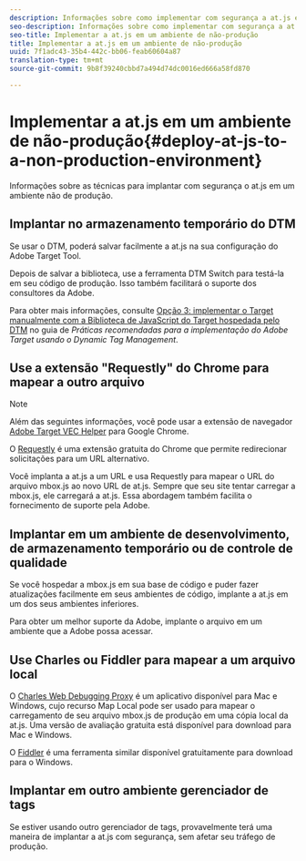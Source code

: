 ```yaml
---
description: Informações sobre como implementar com segurança a at.js em um ambiente de não-produção.
seo-description: Informações sobre como implementar com segurança a at.js em um ambiente de não-produção.
seo-title: Implementar a at.js em um ambiente de não-produção
title: Implementar a at.js em um ambiente de não-produção
uuid: 7f1adc43-35b4-442c-bb06-feab60604a87
translation-type: tm+mt
source-git-commit: 9b8f39240cbbd7a494d74dc0016ed666a58fd870

---
```



# Implementar a at.js em um ambiente de não-produção{#deploy-at-js-to-a-non-production-environment}

Informações sobre as técnicas para implantar com segurança o at.js em um ambiente não de produção.

## Implantar no armazenamento temporário do DTM

Se usar o DTM, poderá salvar facilmente a at.js na sua configuração do Adobe Target Tool.

Depois de salvar a biblioteca, use a ferramenta DTM Switch para testá-la em seu código de produção. Isso também facilitará o suporte dos consultores da Adobe.

Para obter mais informações, consulte [Opção 3: implementar o Target manualmente com a Biblioteca de JavaScript do Target hospedada pelo DTM](https://marketing.adobe.com/resources/help/en_US/dtm/target/t_implementing-target-manually-js-hosted-dtm.html) no guia de _Práticas recomendadas para a implementação do Adobe Target usando o Dynamic Tag Management_.

## Use a extensão &quot;Requestly&quot; do Chrome para mapear a outro arquivo

>[!NOTE]
>
>Além das seguintes informações, você pode usar a extensão de navegador [Adobe Target VEC Helper](/help/c-experiences/c-visual-experience-composer/r-troubleshoot-composer/vec-helper-browser-extension.md) para Google Chrome.

O [Requestly](https://chrome.google.com/webstore/detail/requestly/mdnleldcmiljblolnjhpnblkcekpdkpa?hl=en) é uma extensão gratuita do Chrome que permite redirecionar solicitações para um URL alternativo.

Você implanta a at.js a um URL e usa Requestly para mapear o URL do arquivo mbox.js ao novo URL de at.js. Sempre que seu site tentar carregar a mbox.js, ele carregará a at.js. Essa abordagem também facilita o fornecimento de suporte pela Adobe.

## Implantar em um ambiente de desenvolvimento, de armazenamento temporário ou de controle de qualidade

Se você hospedar a mbox.js em sua base de código e puder fazer atualizações facilmente em seus ambientes de código, implante a at.js em um dos seus ambientes inferiores.

Para obter um melhor suporte da Adobe, implante o arquivo em um ambiente que a Adobe possa acessar.

## Use Charles ou Fiddler para mapear a um arquivo local

O [Charles Web Debugging Proxy](https://www.charlesproxy.com/) é um aplicativo disponível para Mac e Windows, cujo recurso Map Local pode ser usado para mapear o carregamento de seu arquivo mbox.js de produção em uma cópia local da at.js. Uma versão de avaliação gratuita está disponível para download para Mac e Windows.

O [Fiddler](https://www.telerik.com/fiddler) é uma ferramenta similar disponível gratuitamente para download para o Windows.

## Implantar em outro ambiente gerenciador de tags

Se estiver usando outro gerenciador de tags, provavelmente terá uma maneira de implantar a at.js com segurança, sem afetar seu tráfego de produção.